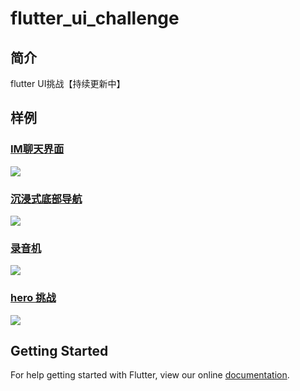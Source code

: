 # flutter_ui_challenge
## 简介
flutter UI挑战【持续更新中】
## 样例
### [IM聊天界面](https://github.com/OpenFlutter/Flutter-Notebook/blob/master/mecury_project/example/animation_challenge/lib/screens/im_demo.dart)
![](https://user-gold-cdn.xitu.io/2018/11/20/1672cceb8d401ee1?w=319&h=567&f=gif&s=718407)
### [沉浸式底部导航](https://github.com/OpenFlutter/Flutter-Notebook/blob/master/mecury_project/example/animation_challenge/lib/animation_demo/hide_bottom_bar.dart)
![](https://user-gold-cdn.xitu.io/2018/11/1/166cf1abaa9bcbea?w=365&h=740&f=gif&s=1490960)
### [录音机](https://github.com/OpenFlutter/Flutter-Notebook/blob/master/mecury_project/example/animation_challenge/lib/animation_demo/audio_screen.dart)
![](https://user-gold-cdn.xitu.io/2018/11/2/166d3724dd1a65ff?w=370&h=747&f=gif&s=243515)
### [hero 挑战](https://github.com/OpenFlutter/Flutter-Notebook/blob/master/mecury_project/example/animation_challenge/lib/animation_demo/hero_demo.dart)
![](https://user-gold-cdn.xitu.io/2018/10/2/1663447ee1fde5a2?w=355&h=636&f=gif&s=747675)
## Getting Started

For help getting started with Flutter, view our online
[documentation](https://flutter.io/).
